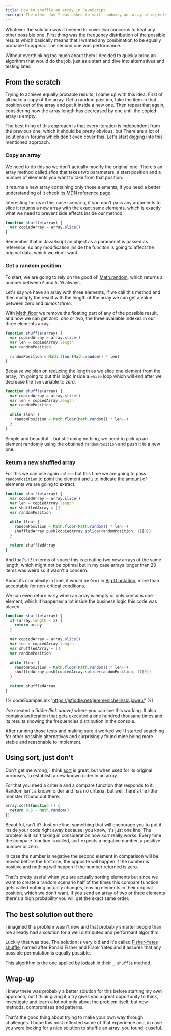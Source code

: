 ```yaml
---
title: How to shuffle an array in JavaScript
excerpt: The other day I was asked to sort randomly an array of objects, and while it didn't seem a very complex task it turned into hours of investigation. There are a lot of things to consider while dealing with randomizers, so yes, worth a post.
---
```


Whatever the solution was it needed to cover two concerns to beat any other possible one. First thing was the frequency distribution of the possible results which basically means that I wanted any combination to be equally probable to appear. The second one was performance.

Without overthinking too much about them I decided to quickly bring an algorithm that would do the job, just as a start and dive into alternatives and testing later.

## From the scratch

Trying to achieve equally probable results, I came up with this idea. First of all make a copy of the array. Get a random position, take the item in that position out of the array and put it inside a new one. Then repeat that again, considering now the array length has decreased by one until the copied array is empty.

The best thing of this approach is that every iteration is independent from the previous one, which it should be pretty obvious, but There are a lot of solutions in forums which don't even cover this. Let's start digging into this mentioned approach.

### Copy an array

We need to do this so we don't actually modify the original one. There's an array method called _slice_ that takes two parameters, a start position and a number of elements you want to take from that position.

It returns a new array containing only those elements, if you need a better understanding of it check [its MDN reference page](https://developer.mozilla.org/en-US/docs/Web/JavaScript/Reference/Global_Objects/Array/slice).

Interesting for us in this case scenario, if you don't pass any arguments to slice it returns a new array with the exact same elements, which is exactly what we need to prevent side effects inside our method.

```js
function shuffle(array) {
  var copiedArray = array.slice()
}
```

Remember that in JavaScript an object as a paramenet is passed as reference, so any modification inside the funciton is going to affect the original data, which we don't want.

### Get a random position

To start, we are going to rely on the good ol' [Math.random](https://developer.mozilla.org/en-US/docs/Web/JavaScript/Reference/Global_Objects/Math/random), which returns a number between `0` and `0.99` always.

Let's say we have an array with three elements, if we call this method and then multiply the result with the length of the array we can get a value between _zero_ and _almost three_.

With [Math.floor](https://developer.mozilla.org/en-US/docs/Web/JavaScript/Reference/Global_Objects/Math/floor) we remove the floating part of any of the possible result, and now we can get _zero_, _one_ or _two_, the three available indexes in our three elements array.

```js
function shuffle(array) {
  var copiedArray = array.slice()
  var len = copiedArray.length
  var randomPosition

  randomPosition = Math.floor(Math.random() * len)
}
```

Because we plan on reducing the length as we slice one element from the array, I'm going to put this logic inside a `while` loop which will end after we decrease the `len` variable to _zero_.

```js
function shuffle(array) {
  var copiedArray = array.slice()
  var len = copiedArray.length
  var randomPosition

  while (len) {
    randomPosition = Math.floor(Math.random() * len--)
  }
}
```

Simple and beautiful... but still doing nothing, we need to pick up an element randomly using the obtained `randomPosition` and push it to a new one.

### Return a new shuffled array

For this we can use again `splice` but this time we are going to pass `randomPosition` to point the element and `1` to indicate the amount of elements we are going to extract.

```js
function shuffle(array) {
  var copiedArray = array.slice()
  var len = copiedArray.length
  var shuffledArray = []
  var randomPosition

  while (len) {
    randomPosition = Math.floor(Math.random() * len--)
    shuffledArray.push(copiedArray.splice(randomPosition, 1)[0])
  }

  return shuffledArray
}
```

And that's it! In terms of space this is creating two new arrays of the same length, which might not be optimal but in my case arrays longer than 20 items was weird so it wasn't a concern.

About its complexity in time, it would be `O(n)` in [Big O notation](https://en.wikipedia.org/wiki/Big_O_notation), more than acceptable for non-critical conditions.

We can even return early when an array is empty or only contains one element, which it happened a lot inside the business logic this code was placed.

```js
function shuffle(array) {
  if (array.length < 2) {
    return array
  }

  var copiedArray = array.slice()
  var len = copiedArray.length
  var shuffledArray = []
  var randomPosition

  while (len) {
    randomPosition = Math.floor(Math.random() * len--)
    shuffledArray.push(copiedArray.splice(randomPosition, 1)[0])
  }

  return shuffledArray
}
```

{% codeExampleLink 'https://jsfiddle.net/jeremenichelli/sbLjxweu/' %}

I've created a fiddle _(link above)_ where you can see this working. It also contains an iteration that gets executed a one hundred thousand times and its results showing the frequencies distribution in the console.

After running those tests and making sure it worked well I started searching for other possible alternatives and surprisingly found mine being more stable and reasonable to implement.

## Using sort, just don't

Don't get me wrong, I think [sort](https://developer.mozilla.org/en-US/docs/Web/JavaScript/Reference/Global_Objects/Array/sort) is great, but when used for its original purposes, to establish a new known order in an array.

For that you need a criteria and a compare function that responds to it. Random isn't a known order and has no criteria, but well, here's the little monster I found out there.

```js
array.sort(function () {
  return 0.5 - Math.random()
})
```

Beautiful, isn't it? Just one line, something that will encourage you to put it inside your code right away because, you know, it's just one line! The problem is it isn't taking in consideration how _sort_ really works. Every time the compare function is called, sort expects a negative number, a positive number or zero.

In case the number is negative the second element in comparison will be moved before the first one, the opposite will happen if the number is positive and nothing will happen if the number returned is zero.

That's pretty useful when you are actually sorting elements but since we want to create a random scenario half of the times this compare function gets called nothing actually changes, leaving elements in their original position, which we don't want. If you send an array of two or three elements there's a high probability you will get the exact same order.

## The best solution out there

I imagined this problem wasn't new and that probably smarter people than me already had a solution for a well distributed and performant algorithm.

Luckily that was true. The solution is very old and it's called [Fisher-Yates shuffle](http://en.wikipedia.org/wiki/Fisher–Yates_shuffle), named after Ronald Fisher and Frank Yates and it assures that any possible permutation is equally possible.

This algorithm is the one applied by [lodash](https://github.com/lodash/lodash/blob/master/shuffle.js) in their `_.shuffle` method.

## Wrap-up

I knew there was probably a better solution for this before starting my own approach, but I think giving it a try gives you a great opportunity to think, investigate and learn a lot not only about the problem itself, but new methods, compromises and patterns.

That's the good thing about trying to make your own way through challenges. I hope this post reflected some of that experience and, in case you were looking for a nice solution to shuffle an array, you found it useful.

